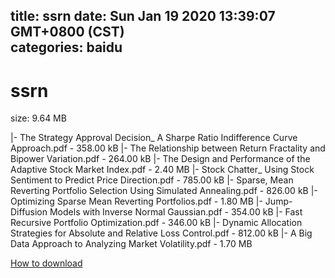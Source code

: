 
title: ssrn
date: Sun Jan 19 2020 13:39:07 GMT+0800 (CST)    
categories: baidu
---

# ssrn
size: 9.64 MB
 
 
|- The Strategy Approval Decision_ A Sharpe Ratio Indifference Curve Approach.pdf - 358.00 kB
|- The Relationship between Return Fractality and Bipower Variation.pdf - 264.00 kB
|- The Design and Performance of the Adaptive Stock Market Index.pdf - 2.40 MB
|- Stock Chatter_ Using Stock Sentiment to Predict Price Direction.pdf - 785.00 kB
|- Sparse, Mean Reverting Portfolio Selection Using Simulated Annealing.pdf - 826.00 kB
|- Optimizing Sparse Mean Reverting Portfolios.pdf - 1.80 MB
|- Jump-Diffusion Models with Inverse Normal Gaussian.pdf - 354.00 kB
|- Fast Recursive Portfolio Optimization.pdf - 346.00 kB
|- Dynamic Allocation Strategies for Absolute and Relative Loss Control.pdf - 812.00 kB
|- A Big Data Approach to Analyzing Market Volatility.pdf - 1.70 MB

[How to download](https://bpcam.bemobtrk.com/go/2ceec3aa-1ca2-46d6-b9ff-aaa5c184517c?jno=3392)